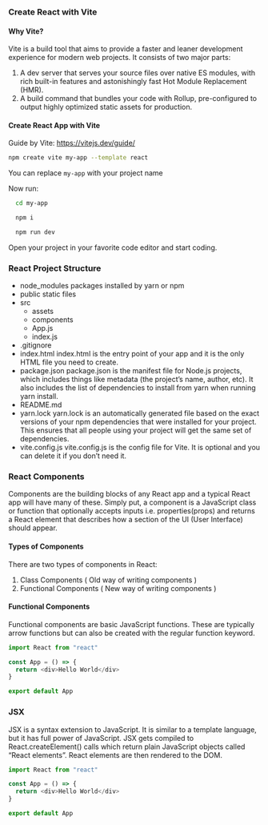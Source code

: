 ### Create React with Vite

#### Why Vite?

Vite is a build tool that aims to provide a faster and leaner development experience for modern web projects. It consists of two major parts:

1. A dev server that serves your source files over native ES modules, with rich built-in features and astonishingly fast Hot Module Replacement (HMR).
2. A build command that bundles your code with Rollup, pre-configured to output highly optimized static assets for production.

#### Create React App with Vite

Guide by Vite:
https://vitejs.dev/guide/

```bash
npm create vite my-app --template react
```

You can replace `my-app` with your project name

Now run:

```bash
  cd my-app
```

```bash
  npm i
```

```bash
  npm run dev
```

Open your project in your favorite code editor and start coding.

### React Project Structure

- node_modules
  packages installed by yarn or npm
- public
  static files
- src
  - assets
  - components
  - App.js
  - index.js
- .gitignore
- index.html
  index.html is the entry point of your app and it is the only HTML file you need to create.
- package.json
  package.json is the manifest file for Node.js projects, which includes things like metadata (the project’s name, author, etc). It also includes the list of dependencies to install from yarn when running yarn install.
- README.md
- yarn.lock
  yarn.lock is an automatically generated file based on the exact versions of your npm dependencies that were installed for your project. This ensures that all people using your project will get the same set of dependencies.
- vite.config.js
  vite.config.js is the config file for Vite. It is optional and you can delete it if you don’t need it.

### React Components

Components are the building blocks of any React app and a typical React app will have many of these. Simply put, a component is a JavaScript class or function that optionally accepts inputs i.e. properties(props) and returns a React element that describes how a section of the UI (User Interface) should appear.

#### Types of Components

There are two types of components in React:

1. Class Components ( Old way of writing components )
2. Functional Components ( New way of writing components )

#### Functional Components

Functional components are basic JavaScript functions. These are typically arrow functions but can also be created with the regular function keyword.

```js
import React from "react"

const App = () => {
  return <div>Hello World</div>
}

export default App
```

### JSX

JSX is a syntax extension to JavaScript. It is similar to a template language, but it has full power of JavaScript. JSX gets compiled to React.createElement() calls which return plain JavaScript objects called “React elements”. React elements are then rendered to the DOM.

```js
import React from "react"

const App = () => {
  return <div>Hello World</div>
}

export default App
```
